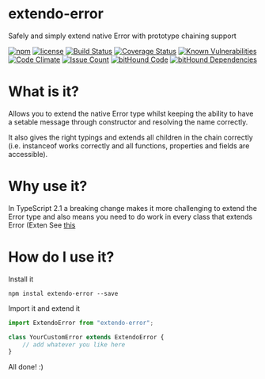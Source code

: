 # extendo-error
Safely and simply extend native Error with prototype chaining support

[![npm](https://img.shields.io/npm/v/extendo-error.svg)](https://www.npmjs.com/package/extendo-error)
[![license](https://img.shields.io/github/license/jamesrichford/extendo-error.svg)](https://github.com/jamesrichford/extendo-error/blob/master/LICENSE)
[![Build Status](https://travis-ci.org/jamesrichford/extendo-error.svg?branch=master)](https://travis-ci.org/jamesrichford/extendo-error)
[![Coverage Status](https://coveralls.io/repos/github/jamesrichford/extendo-error/badge.svg?branch=master)](https://coveralls.io/github/jamesrichford/extendo-error?branch=master)
[![Known Vulnerabilities](https://snyk.io/test/github/jamesrichford/extendo-error/badge.svg)](https://snyk.io/test/github/jamesrichford/extendo-error)
[![Code Climate](https://codeclimate.com/github/jamesrichford/extendo-error/badges/gpa.svg)](https://codeclimate.com/github/jamesrichford/extendo-error)
[![Issue Count](https://codeclimate.com/github/jamesrichford/extendo-error/badges/issue_count.svg)](https://codeclimate.com/github/jamesrichford/extendo-error)
[![bitHound Code](https://www.bithound.io/github/jamesrichford/extendo-error/badges/code.svg)](https://www.bithound.io/github/jamesrichford/extendo-error)
[![bitHound Dependencies](https://www.bithound.io/github/jamesrichford/extendo-error/badges/dependencies.svg)](https://www.bithound.io/github/jamesrichford/extendo-error/master/dependencies/npm)

# What is it?

Allows you to extend the native Error type whilst keeping the ability to have a setable message through constructor and resolving the name correctly.

It also gives the right typings and extends all children in the chain correctly (i.e. instanceof works correctly and all functions, properties and fields are accessible).

# Why use it?

In TypeScript 2.1 a breaking change makes it more challenging to extend the Error type and also means you need to do work in every class that extends Error (Exten
See [this](https://github.com/Microsoft/TypeScript-wiki/blob/master/Breaking-Changes.md#extending-built-ins-like-error-array-and-map-may-no-longer-work)

# How do I use it?

Install it

```
npm instal extendo-error --save
```

Import it and extend it

```typescript
import ExtendoError from "extendo-error";

class YourCustomError extends ExtendoError {
    // add whatever you like here
}
```

All done! :)